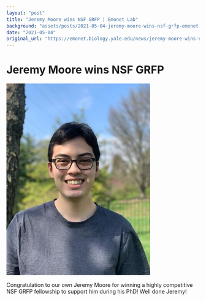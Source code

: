 ```yaml
---
layout: "post"
title: "Jeremy Moore wins NSF GRFP | Emonet Lab"
background: "assets/posts/2021-05-04-jeremy-moore-wins-nsf-grfp-emonet-lab/jeremypic.jpg"
date: "2021-05-04"
original_url: "https://emonet.biology.yale.edu/news/jeremy-moore-wins-nsf-grfp"
---
```

# Jeremy Moore wins NSF GRFP

![](assets/posts/2021-05-04-jeremy-moore-wins-nsf-grfp-emonet-lab/jeremypic.jpg)

Congratulation to our own Jeremy Moore for winning a highly competitive NSF GRFP fellowship to support him during his PhD! Well done Jeremy!